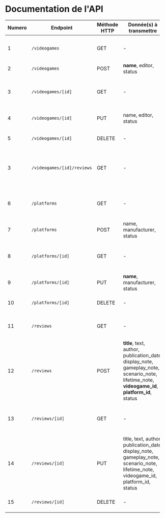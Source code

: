 # Documentation de l'API

| Numero | Endpoint | Méthode HTTP | Donnée(s) à transmettre | Description |
|--|--|--|--|--|
| 1 | `/videogames` | GET | - | Récupération des données de tous les jeux vidéos |
| 2 | `/videogames` | POST | **name**, editor, status | Ajout d'un jeu vidéo |
| 3 | `/videogames/[id]` | GET | - | Récupération des données du jeu vidéo dont l'id est fourni |
| 4 | `/videogames/[id]` | PUT | name, editor, status | Mise à jour d'un jeu vidéo |
| 5 | `/videogames/[id]` | DELETE | - | Suppression d'un jeu vidéo |
| 3 | `/videogames/[id]/reviews` | GET | - | Récupération les données des critiques du jeu vidéo dont l'id est fourni |
| 6 | `/platforms` | GET | - | Récupération des données de toutes les plate-formes |
| 7 | `/platforms` | POST | name, manufacturer, status | Ajout d'une plate-forme |
| 8 | `/platforms/[id]` | GET | - | Récupération des données de la plate-forme dont l'id est fourni |
| 9 | `/platforms/[id]` | PUT | **name**, manufacturer, status | Mise à jour d'une plate-forme |
| 10 | `/platforms/[id]` | DELETE | - | Suppression d'une plate-forme |
| 11 | `/reviews` | GET | - | Récupération des données de toutes les critiques |
| 12 | `/reviews` | POST | **title**, text, author, publication_date, display_note, gameplay_note, scenario_note, lifetime_note, **videogame_id**, **platform_id**, status | Ajout d'une critique |
| 13 | `/reviews/[id]` | GET | - | Récupération des données de la critique dont l'id est fourni |
| 14 | `/reviews/[id]` | PUT | title, text, author, publication_date, display_note, gameplay_note, scenario_note, lifetime_note, videogame_id, platform_id, status | Mise à jour d'une critique |
| 15 | `/reviews/[id]` | DELETE | - | Suppression d'une critique |